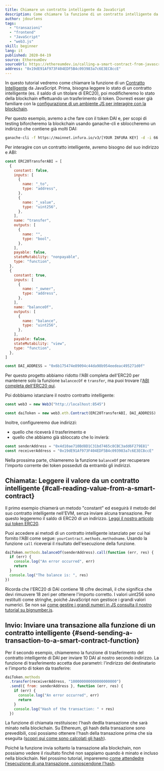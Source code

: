 ```yaml
---
title: Chiamare un contratto intelligente da JavaScript
description: Come chiamare la funzione di un contratto intelligente da JavaScript usando un esempio di token Dai
author: jdourlens
tags:
  - "transazioni"
  - "frontend"
  - "JavaScript"
  - "web3.js"
skill: beginner
lang: it
published: 2020-04-19
source: EthereumDev
sourceUrl: https://ethereumdev.io/calling-a-smart-contract-from-javascript/
address: "0x19dE91Af973F404EDF5B4c093983a7c6E3EC8ccE"
---
```


In questo tutorial vedremo come chiamare la funzione di un [Contratto Intelligente](/developers/docs/smart-contracts/) da JavaScript. Prima, bisogna leggere lo stato di un contratto intelligente (es. il saldo di un titolare di ERC20), poi modificheremo lo stato della blockchain effettuando un trasferimento di token. Dovresti esser già familiare con la [configurazione di un ambiente JS per interagire con la blockchain](/developers/tutorials/set-up-web3js-to-use-ethereum-in-javascript/).

Per questo esempio, avremo a che fare con il token DAI e, per scopi di testing biforcheremo la blockchain usando ganache-cli e sbloccheremo un indirizzo che contiene già molti DAI:

```bash
ganache-cli -f https://mainnet.infura.io/v3/[YOUR INFURA KEY] -d -i 66 1 --unlock 0x4d10ae710Bd8D1C31bd7465c8CBC3add6F279E81
```

Per interagire con un contratto intelligente, avremo bisogno del suo indirizzo e ABI:

```js
const ERC20TransferABI = [
  {
    constant: false,
    inputs: [
      {
        name: "_to",
        type: "address",
      },
      {
        name: "_value",
        type: "uint256",
      },
    ],
    name: "transfer",
    outputs: [
      {
        name: "",
        type: "bool",
      },
    ],
    payable: false,
    stateMutability: "nonpayable",
    type: "function",
  },
  {
    constant: true,
    inputs: [
      {
        name: "_owner",
        type: "address",
      },
    ],
    name: "balanceOf",
    outputs: [
      {
        name: "balance",
        type: "uint256",
      },
    ],
    payable: false,
    stateMutability: "view",
    type: "function",
  },
]

const DAI_ADDRESS = "0x6b175474e89094c44da98b954eedeac495271d0f"
```

Per questo progetto abbiamo ridotto l'ABI completa dell'ERC20 per mantenere solo la funzione `balancecOf` e `transfer`, ma puoi trovare l'[ABI completa dell'ERC20 qui](https://ethereumdev.io/abi-for-erc20-contract-on-ethereum/).

Poi dobbiamo istanziare il nostro contratto intelligente:

```js
const web3 = new Web3("http://localhost:8545")

const daiToken = new web3.eth.Contract(ERC20TransferABI, DAI_ADDRESS)
```

Inoltre, configureremo due indirizzi:

- quello che riceverà il trasferimento e
- quello che abbiamo già sbloccato che lo invierà:

```js
const senderAddress = "0x4d10ae710Bd8D1C31bd7465c8CBC3add6F279E81"
const receiverAddress = "0x19dE91Af973F404EDF5B4c093983a7c6E3EC8ccE"
```

Nella prossima parte, chiameremo la funzione `balanceOf` per recuperare l'importo corrente dei token posseduti da entrambi gli indirizzi.

## Chiamata: Leggere il valore da un contratto intelligente {#call-reading-value-from-a-smart-contract}

Il primo esempio chiamerà un metodo "constant" ed eseguirà il metodo del suo contratto intelligente nell'EVM, senza inviare alcuna transazione. Per questo leggeremo il saldo di ERC20 di un indirizzo. [Leggi il nostro articolo sui token ERC20](/developers/tutorials/understand-the-erc-20-token-smart-contract/).

Puoi accedere ai metodi di un contratto intelligente istanziato per cui hai fornito l'ABI come segue: `yourContract.methods.methodname`. Usando la funzione `call` riceverai il risultato dell'esecuzione della funzione.

```js
daiToken.methods.balanceOf(senderAddress).call(function (err, res) {
  if (err) {
    console.log("An error occurred", err)
    return
  }
  console.log("The balance is: ", res)
})
```

Ricorda che l'ERC20 di DAI contiene 18 cifre decimali, il che significa che devi rimuovere 18 zeri per ottenere l'importo corretto. I valori uint256 sono restituiti come stringhe, poiché JavaScript non gestisce i grandi valori numerici. Se non sai [come gestire i grandi numeri in JS consulta il nostro tutorial su bignumber.js](https://ethereumdev.io/how-to-deal-with-big-numbers-in-javascript/).

## Invio: Inviare una transazione alla funzione di un contratto intelligente {#send-sending-a-transaction-to-a-smart-contract-function}

Per il secondo esempio, chiameremo la funzione di trasferimento del contratto intelligente di DAI per inviare 10 DAI al nostro secondo indirizzo. La funzione di trasferimento accetta due parametri: l'indirizzo del destinatario e l'importo di token da trasferire:

```js
daiToken.methods
  .transfer(receiverAddress, "100000000000000000000")
  .send({ from: senderAddress }, function (err, res) {
    if (err) {
      console.log("An error occurred", err)
      return
    }
    console.log("Hash of the transaction: " + res)
  })
```

La funzione di chiamata restituiscec l'hash dedlla transazione che sarà minato nella blockchain. Su Ethereum, gli hash della transazione sono prevedibili, così possiamo ottenere l'hash della transazione prima che sia eseguita ([scopri qui come sono calcolati gli hash](https://ethereum.stackexchange.com/questions/45648/how-to-calculate-the-assigned-txhash-of-a-transaction)).

Poiché la funzione invia soltanto la transazione alla blockchain, non possiamo vedere il risultato finché non sappiamo quando è minato e incluso nella blockchain. Nel prossimo tutorial, impareremo [come attendedre l'esecuzione di una transazione, conoscendone l'hash](https://ethereumdev.io/waiting-for-a-transaction-to-be-mined-on-ethereum-with-js/).
